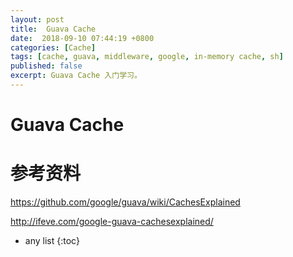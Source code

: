 ```yaml
---
layout: post
title:  Guava Cache
date:  2018-09-10 07:44:19 +0800
categories: [Cache]
tags: [cache, guava, middleware, google, in-memory cache, sh]
published: false
excerpt: Guava Cache 入门学习。
---
```


# Guava Cache


# 参考资料

https://github.com/google/guava/wiki/CachesExplained

http://ifeve.com/google-guava-cachesexplained/

* any list
{:toc}